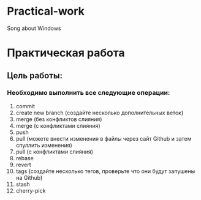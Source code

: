 # Practical-work

Song about  Windows

# Практическая работа
## Цель работы:
### Необходимо выполнить все следующие операции: 
1. commit
2. create new branch (создайте несколько дополнительных веток)
3. merge (без конфликтов слияния)
4. merge (с конфликтами слияния)
5. push
6. pull (можете внести изменения в файлы через сайт Github и затем спуллить изменения)
7. pull (с конфликтами слияния)
8. rebase
9. revert
10. tags (создайте несколько тегов, проверьте что они будут запушены на Github)
11. stash
12. cherry-pick
